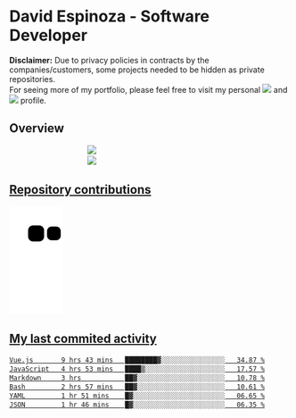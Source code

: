 # David Espinoza - Software Developer
<div id="links">
  <p>
    <strong>Disclaimer:</strong> Due to privacy policies in contracts by the companies/customers, some projects needed to be hidden as private repositories. <br />
For seeing more of my portfolio, please feel free to visit my personal <a href="https://davidespinoza.dev" target="_blank"><img src="https://img.shields.io/badge/website-000000?style=for-the-badge&logo=About.me&logoColor=white" target="_blank"></a> and <a href="https://www.linkedin.com/in/despinozap" target="_blank"><img src="https://img.shields.io/badge/LinkedIn-0077B5?style=for-the-badge&logo=linkedin&logoColor=white" target="_blank"></a> profile.
  </p>
</div>

## Overview

<div id="stats">
  <a href="https://github.com/despinozap">
  <img height="180em" style="margin: 0em 10em;" src="https://github-readme-stats.vercel.app/api?username=despinozap&show_icons=true&include_all_commits=true&count_private=true&theme=default"/>
  <img height="180em" style="margin: 0em 10em;" src="https://github-readme-stats.vercel.app/api/top-langs/?username=despinozap&layout=compact&langs_count=7&theme=default"/>
</div>
 
## Repository contributions
<div id="snake"> 

  ![Snake animation](https://github.com/despinozap/despinozap/blob/output/github-contribution-grid-snake.svg)
</div>

## My last commited activity
<!--START_SECTION:waka-->

```text
Vue.js       9 hrs 43 mins   ████████▓░░░░░░░░░░░░░░░░   34.87 %
JavaScript   4 hrs 53 mins   ████▒░░░░░░░░░░░░░░░░░░░░   17.57 %
Markdown     3 hrs           ██▓░░░░░░░░░░░░░░░░░░░░░░   10.78 %
Bash         2 hrs 57 mins   ██▓░░░░░░░░░░░░░░░░░░░░░░   10.61 %
YAML         1 hr 51 mins    █▓░░░░░░░░░░░░░░░░░░░░░░░   06.65 %
JSON         1 hr 46 mins    █▓░░░░░░░░░░░░░░░░░░░░░░░   06.35 %
```

<!--END_SECTION:waka-->

